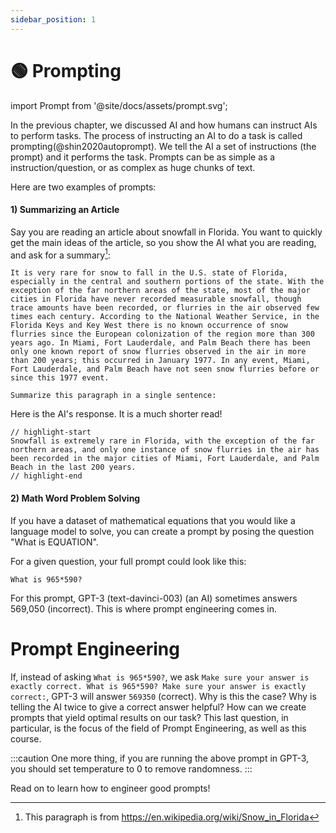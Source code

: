 ```yaml
---
sidebar_position: 1
---
```


# 🟢 Prompting

import Prompt from '@site/docs/assets/prompt.svg';

<div style={{textAlign: 'center'}}>
  <Prompt style={{width:"100%",height:"300px",verticalAlign:"top"}}/>
</div>

In the previous chapter, we discussed AI and how humans can instruct AIs to perform tasks. The process of instructing an AI to do a task is called prompting(@shin2020autoprompt). We tell the AI a set of instructions (the prompt) and it performs the task. Prompts can be as simple as a instruction/question, or as complex as huge chunks of text.

Here are two examples of prompts:

#### 1) Summarizing an Article

Say you are reading an article about snowfall in Florida. You want to quickly get the main ideas of the article, so you show the AI what you are reading, and ask for a summary[^2]:

```
It is very rare for snow to fall in the U.S. state of Florida, especially in the central and southern portions of the state. With the exception of the far northern areas of the state, most of the major cities in Florida have never recorded measurable snowfall, though trace amounts have been recorded, or flurries in the air observed few times each century. According to the National Weather Service, in the Florida Keys and Key West there is no known occurrence of snow flurries since the European colonization of the region more than 300 years ago. In Miami, Fort Lauderdale, and Palm Beach there has been only one known report of snow flurries observed in the air in more than 200 years; this occurred in January 1977. In any event, Miami, Fort Lauderdale, and Palm Beach have not seen snow flurries before or since this 1977 event.

Summarize this paragraph in a single sentence:
```

Here is the AI's response. It is a much shorter read!

```text
// highlight-start
Snowfall is extremely rare in Florida, with the exception of the far northern areas, and only one instance of snow flurries in the air has been recorded in the major cities of Miami, Fort Lauderdale, and Palm Beach in the last 200 years.
// highlight-end
```

#### 2) Math Word Problem Solving

If you have a dataset of mathematical equations that you would like a language model to solve, you can create a prompt by posing the question "What is EQUATION".

For a given question, your full prompt could look like this:

```
What is 965*590?
```

For this prompt, GPT-3 (text-davinci-003) (an AI) sometimes answers 569,050 (incorrect). This is where prompt engineering comes in.

# Prompt Engineering

If, instead of asking `What is 965*590?`, we ask `Make sure your answer is exactly correct. What is 965*590? Make sure your answer is exactly correct:`, GPT-3 will answer `569350` (correct). Why is this the case? Why is telling the AI twice to give a correct answer helpful? How can we create prompts that yield optimal results on our task? This last question, in particular, is the focus of the field of Prompt Engineering, as well as this course.

:::caution
One more thing, if you are running the above prompt in GPT-3, you should set temperature to 0 to remove randomness.
:::

Read on to learn how to engineer good prompts!

[^2]: This paragraph is from https://en.wikipedia.org/wiki/Snow_in_Florida
